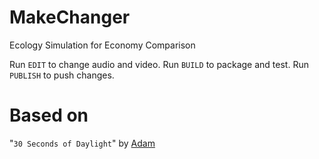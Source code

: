 # MakeChanger
Ecology Simulation for Economy Comparison

Run `EDIT` to change audio and video.
Run `BUILD` to package and test.
Run `PUBLISH` to push changes.


# Based on
"`30 Seconds of Daylight`" by [Adam](https://twitter.com/helpcomputer0)
